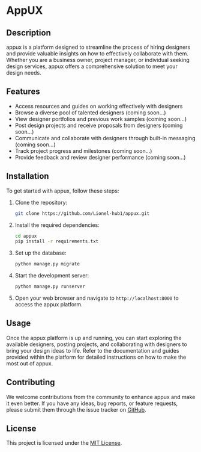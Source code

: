 # AppUX

## Description

appux is a platform designed to streamline the process of hiring designers and provide valuable insights on how to effectively collaborate with them. Whether you are a business owner, project manager, or individual seeking design services, appux offers a comprehensive solution to meet your design needs.

## Features

- Access resources and guides on working effectively with designers
- Browse a diverse pool of talented designers (coming soon...)
- View designer portfolios and previous work samples (coming soon...)
- Post design projects and receive proposals from designers (coming soon...)
- Communicate and collaborate with designers through built-in messaging (coming soon...)
- Track project progress and milestones (coming soon...)
- Provide feedback and review designer performance (coming soon...)

## Installation

To get started with appux, follow these steps:

1. Clone the repository:

   ```bash
   git clone https://github.com/Lionel-hub1/appux.git
   ```

2. Install the required dependencies:

   ```bash
   cd appux
   pip install -r requirements.txt
   ```

3. Set up the database:

   ```bash
   python manage.py migrate
   ```

4. Start the development server:

   ```bash
   python manage.py runserver
   ```

5. Open your web browser and navigate to `http://localhost:8000` to access the appux platform.

## Usage

Once the appux platform is up and running, you can start exploring the available designers, posting projects, and collaborating with designers to bring your design ideas to life. Refer to the documentation and guides provided within the platform for detailed instructions on how to make the most out of appux.

## Contributing

We welcome contributions from the community to enhance appux and make it even better. If you have any ideas, bug reports, or feature requests, please submit them through the issue tracker on [GitHub](https://github.com/Lionel-hub1/appux).

## License

This project is licensed under the [MIT License](./LICENSE).
